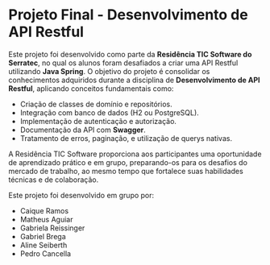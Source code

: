 # Projeto Final - Desenvolvimento de API Restful

Este projeto foi desenvolvido como parte da **Residência TIC Software do Serratec**, no qual os alunos foram desafiados a criar uma API Restful utilizando **Java Spring**. O objetivo do projeto é consolidar os conhecimentos adquiridos durante a disciplina de **Desenvolvimento de API Restful**, aplicando conceitos fundamentais como:

- Criação de classes de domínio e repositórios.
- Integração com banco de dados (H2 ou PostgreSQL).
- Implementação de autenticação e autorização.
- Documentação da API com **Swagger**.
- Tratamento de erros, paginação, e utilização de querys nativas.

A Residência TIC Software proporciona aos participantes uma oportunidade de aprendizado prático e em grupo, preparando-os para os desafios do mercado de trabalho, ao mesmo tempo que fortalece suas habilidades técnicas e de colaboração.

Este projeto foi desenvolvido em grupo por:
- Caique Ramos
- Matheus Aguiar
- Gabriela Reissinger
- Gabriel Brega
- Aline Seiberth
- Pedro Cancella
